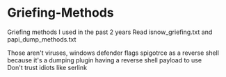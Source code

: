 # Griefing-Methods
Griefing methods I used in the past 2 years
Read isnow_griefing.txt and papi_dump_methods.txt

Those aren't viruses, windows defender flags spigotrce as a reverse shell because it's a dumping plugin having a reverse shell payload to use\
Don't trust idiots like serlink
